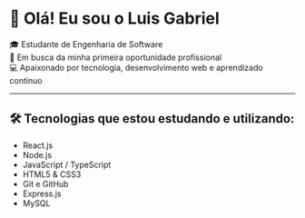 # 👋 Olá! Eu sou o Luis Gabriel

🎓 Estudante de Engenharia de Software  
🚀 Em busca da minha primeira oportunidade profissional  
💻 Apaixonado por tecnologia, desenvolvimento web e aprendizado contínuo  

---

## 🛠️ Tecnologias que estou estudando e utilizando:

- React.js  
- Node.js  
- JavaScript / TypeScript  
- HTML5 & CSS3  
- Git e GitHub  
- Express.js  
- MySQL  
